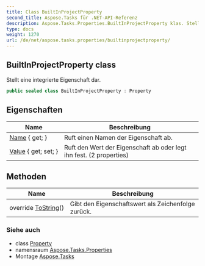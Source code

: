 ```yaml
---
title: Class BuiltInProjectProperty
second_title: Aspose.Tasks für .NET-API-Referenz
description: Aspose.Tasks.Properties.BuiltInProjectProperty klas. Stellt eine integrierte Eigenschaft dar.
type: docs
weight: 1270
url: /de/net/aspose.tasks.properties/builtinprojectproperty/
---
```

## BuiltInProjectProperty class

Stellt eine integrierte Eigenschaft dar.

```csharp
public sealed class BuiltInProjectProperty : Property
```

## Eigenschaften

| Name | Beschreibung |
| --- | --- |
| [Name](../../aspose.tasks.properties/property/name/) { get; } | Ruft einen Namen der Eigenschaft ab. |
| [Value](../../aspose.tasks.properties/builtinprojectproperty/value/) { get; set; } | Ruft den Wert der Eigenschaft ab oder legt ihn fest. (2 properties) |

## Methoden

| Name | Beschreibung |
| --- | --- |
| override [ToString](../../aspose.tasks.properties/property/tostring/)() | Gibt den Eigenschaftswert als Zeichenfolge zurück. |

### Siehe auch

* class [Property](../property/)
* namensraum [Aspose.Tasks.Properties](../../aspose.tasks.properties/)
* Montage [Aspose.Tasks](../../)


